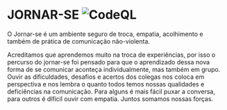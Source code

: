 # JORNAR-SE ![CodeQL](https://github.com/insightsdecodigo/ci-jornase-web/workflows/CodeQL/badge.svg)

O Jornar-se é um ambiente seguro de troca, empatia, acolhimento e também de prática de comunicação não-violenta.

Acreditamos que aprendemos muito na troca de experiências, por isso o percurso do jornar-se foi pensado para que o aprendizado dessa nova forma de se comunicar aconteça individualmente, mas também em grupo. Ouvir as dificuldades, desafios e acertos dos colegas nos coloca em perspectiva e nos lembra o quanto todos temos nossas qualidades e deficiências na comunicação. Para alguns é mais fácil puxar a conversa, para outros é dífícil ouvir com empatia. Juntos somamos nossas forças.
